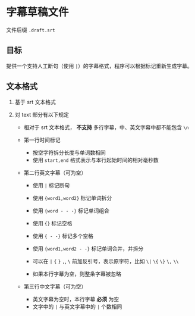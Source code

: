 # 字幕草稿文件

文件后缀 `.draft.srt`

## 目标

提供一个支持人工断句（使用 `|`）的字幕格式，程序可以根据标记重新生成字幕。

## 文本格式

1. 基于 srt 文本格式

2. 对 text 部分有以下规定

   * 相对于 srt 文本格式， **不支持** 多行字幕，中、英文字幕中都不能包含 `\n`

   * 第一行时间标记

     - 按空字符拆分长度与单词数相同
     - 使用 `start,end` 格式表示与本行起始时间的相对毫秒数

   * 第二行英文字幕（可为空）

     - 使用 `|` 标记断句

     - 使用 `{word1,word2}` 标记单词拆分
     - 使用 `{word - - -}` 标记单词组合
     - 使用 `{}` 标记空格
     - 使用 `{ - -}` 标记多个空格
     - 使用 `{word1,word2 - -}` 标记单词合并，并拆分

     - 可以在 `|` `{` `}` `,`, `\` 前加反引号，表示原字符，比如 `\|` `\{` `\}` `\,` `\\`

     - 如果本行字幕为空，则整条字幕被忽略

   * 第三行中文字幕（可为空）
     - 英文字幕为空时，本行字幕 **必须** 为空
     - 文字中的 `|` 与英文字幕中的 `|` 个数相同
